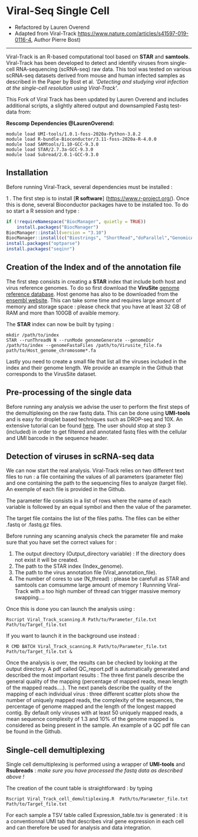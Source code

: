 # Viral-Seq Single Cell
- Refactored by Lauren Overend
- Adapted from Viral-Track https://www.nature.com/articles/s41597-019-0116-4, Author Pierre Bost)
-------------------------------------------------

Viral-Track is an R-based computational tool based on **STAR** and **samtools**. Viral-Track has been developed to detect and identify viruses from single-cell RNA-sequencing (scRNA-seq) raw data. This tool was tested on various scRNA-seq datasets derived from mouse and human infected samples as described in the Paper by Bost et al. *'Detecting and studying viral infection at the single-cell resolution using Viral-Track'*. 

This Fork of Viral Track has been updated by Lauren Overend and includes additional scripts, a slightly altered output and downsampled Fastq test-data from: 


**Rescomp Dependencies @LaurenOverend:** 
```
module load UMI-tools/1.0.1-foss-2020a-Python-3.8.2 
module load R-bundle-Bioconductor/3.11-foss-2020a-R-4.0.0
module load SAMtools/1.10-GCC-9.3.0
module load STAR/2.7.3a-GCC-9.3.0
module load Subread/2.0.1-GCC-9.3.0
```

## Installation
Before running Viral-Track, several dependencies must be installed :

1 . The first step is to install [**R software**] (https://www.r-project.org/). Once this is done, several Bioconductor packages  have to be installed too. To do so start a R session and type :

```r
if (!requireNamespace("BiocManager", quietly = TRUE))
    install.packages("BiocManager")
BiocManager::install(version = "3.10") 
BiocManager::install(c("Biostrings", "ShortRead","doParallel","GenomicAlignments","Gviz","GenomicFeatures","Rsubread"))
install.packages("optparse")
install.packages("seqinr")
```

Creation of the  Index and of the annotation file 
----------

The first step consists in creating a **STAR** index that include both host and virus reference genomes.
To do so first download the **ViruSite**  [genome reference database](http://www.virusite.org/index.php?nav=download). Host genome has also to be downloaded from the [ensembl website](https://www.ensembl.org/info/data/ftp/index.html). 
This can take some time and requires large amount of memory and storage space : please check that you have at least 32 GB of RAM and more than 100GB of avaible memory.

The  **STAR** index can now be built by typing :

```batch
mkdir /path/to/index
STAR --runThreadN N --runMode genomeGenerate --genomeDir /path/to/index --genomeFastaFiles /path/to/Virusite_file.fa  path/to/Host_genome_chromosome*.fa 
```

Lastly you need to create a small file that list all the viruses included in the index and their genome length. We provide an example in the Github that corresponds to the VirusSite dataset.

Pre-processing of the single data
----

Before running any analysis we advise the user to perform the first steps of the demultiplexing on the  raw fastq data. This can be done using **UMI-tools** and is easy for droplet based techniques such as DROP-seq and 10X. An extensive tutorial can be found [here](https://github.com/CGATOxford/UMI-tools/blob/master/doc/Single_cell_tutorial.md). The user should stop at step 3 (included) in order to get filtered and annotated fastq files with the cellular and UMI barcode in the sequence header.

Detection of viruses in scRNA-seq data
---------------

We can now start the real analysis. Viral-Track relies on two different text files to run : a file containing the values of all parameters (parameter file) and one containing the path to the sequencing files to analyze (target file). An exemple of each file is provided in the Github. 


The parameter file consists in a list of rows where the name of each variable is followed by an equal symbol and then the value of the parameter.

The target file contains the list of the files paths. The files can be either .fastq or .fastq.gz files.

Before running any scanning analysis check the parameter file and make sure that you have set the correct values for :

1. The output directory (Output_directory variable) : If the directory does not exist it will be created.
2. The path to the STAR index (Index_genome).
3. The path to the virus annotation file (Viral_annotation_file).
4. The number of cores to use (N_thread) : please be carefull as STAR and samtools can comsumme large amount of memory ! Runnning Viral-Track with a too high number of thread can trigger massive memory swapping....

Once this is done you can launch the analysis using :

```batch
Rscript Viral_Track_scanning.R Path/to/Parameter_file.txt Path/to/Target_file.txt
```
If you want to launch it in the background use instead :

```batch
R CMD BATCH Viral_Track_scanning.R Path/to/Parameter_file.txt Path/to/Target_file.txt &
```

Once the analysis is over, the results can be checked by looking at the output directory. A pdf called QC_report.pdf is automatically generated and described the most important results :
The three first panels describe the general quality of the mapping (percentage of mapped reads, mean length of the mapped reads....). The next panels describe the quality of the mapping of each individual virus : three different scatter plots show the number of uniquely mapped reads, the complexity of the sequences, the percentage of genome mapped and the length of the longest mapped contig. By default only viruses with at least 50 uniquely mapped reads, a mean sequence complexity of 1.3 and 10% of the genome mapped is considered as being present in the sample.
An example of a QC pdf file can be found in the Github.



Single-cell demultiplexing 
---------------

Single cell demultiplexing is performed using a wrapper of **UMI-tools** and **Rsubreads** : _make sure you have processed the fastq data as described above !_

The creation of the count table is straightforward : by typing 

```batch
Rscript Viral_Track_cell_demultiplexing.R  Path/to/Parameter_file.txt Path/to/Target_file.txt 
```
For each sample a TSV table called Expression_table.tsv is generated  : it is a conventionnal UMI tab that describes viral gene expression in each cell and can therefore be used for analysis and data integration.

